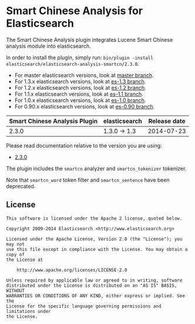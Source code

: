Smart Chinese Analysis for Elasticsearch
==================================

The Smart Chinese Analysis plugin integrates Lucene Smart Chinese analysis module into elasticsearch.

In order to install the plugin, simply run: `bin/plugin -install elasticsearch/elasticsearch-analysis-smartcn/2.3.0`.

* For master elasticsearch versions, look at [master branch](https://github.com/elasticsearch/elasticsearch-analysis-smartcn/tree/master).
* For 1.3.x elasticsearch versions, look at [es-1.3 branch](https://github.com/elasticsearch/elasticsearch-analysis-smartcn/tree/es-1.3).
* For 1.2.x elasticsearch versions, look at [es-1.2 branch](https://github.com/elasticsearch/elasticsearch-analysis-smartcn/tree/es-1.2).
* For 1.1.x elasticsearch versions, look at [es-1.1 branch](https://github.com/elasticsearch/elasticsearch-analysis-smartcn/tree/es-1.1).
* For 1.0.x elasticsearch versions, look at [es-1.0 branch](https://github.com/elasticsearch/elasticsearch-analysis-smartcn/tree/es-1.0).
* For 0.90.x elasticsearch versions, look at [es-0.90 branch](https://github.com/elasticsearch/elasticsearch-analysis-smartcn/tree/es-0.90).

| Smart Chinese Analysis Plugin |    elasticsearch    | Release date |
|-------------------------------|---------------------|:------------:|
| 2.3.0                         | 1.3.0 -> 1.3        |  2014-07-23  |

Please read documentation relative to the version you are using:

* [2.3.0](https://github.com/elasticsearch/elasticsearch-analysis-smartcn/blob/v2.3.0/README.md)

The plugin includes the `smartcn` analyzer and `smartcn_tokenizer` tokenizer.

 Note that `smartcn_word` token filter and `smartcn_sentence` have been deprecated.

License
-------

    This software is licensed under the Apache 2 license, quoted below.

    Copyright 2009-2014 Elasticsearch <http://www.elasticsearch.org>

    Licensed under the Apache License, Version 2.0 (the "License"); you may not
    use this file except in compliance with the License. You may obtain a copy of
    the License at

        http://www.apache.org/licenses/LICENSE-2.0

    Unless required by applicable law or agreed to in writing, software
    distributed under the License is distributed on an "AS IS" BASIS, WITHOUT
    WARRANTIES OR CONDITIONS OF ANY KIND, either express or implied. See the
    License for the specific language governing permissions and limitations under
    the License.
